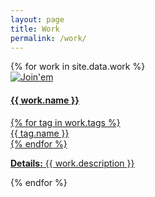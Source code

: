 ```yaml
---
layout: page
title: Work
permalink: /work/
---
```

<div class="row top-space">
  {% for work in site.data.work %}
    <a class="work" href="{{ work.link }}" target="_blank">
      <div class="row row__items--center">
        <div class="col-sm-6">
          <img src="/assets/work/{{work.img}}" alt="Join'em">
        </div>
        <div class="col-sm-6">
          <section>
            <h4>{{ work.name }}</h4>
            {% for tag in work.tags %}
              <div class="tags">{{ tag.name }}</div>
            {% endfor %}
          </section>
          <p class="summary">
          <strong>Details:</strong> {{ work.description }}</p>
        </div>
      </div>
    </a>
  {% endfor %}
</div>
